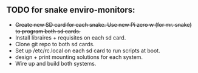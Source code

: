 ## TODO for snake enviro-monitors:

- ~~Create new SD card for each snake. Use new Pi zero w (for mr. snake) to program both sd cards.~~
- Install libraires + requisites on each sd card.
- Clone git repo to both sd cards.
- Set up /etc/rc.local on each sd card to run scripts at boot.
- design + print mounting solutions for each system.
- Wire up and build both systems.